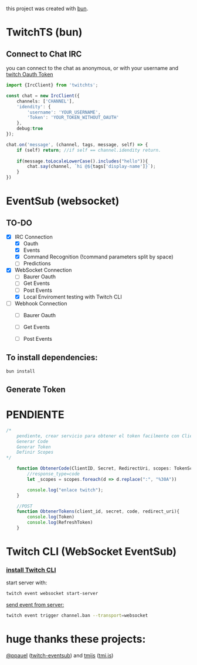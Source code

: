 this project was created with [bun](https://bun.sh).

# TwitchTS (bun)

## Connect to Chat IRC

you can connect to the chat as anonymous, or with your username and [twitch Oauth Token](https://dev.twitch.tv/docs/cli/token-command/#get-an-access-token) 


```ts
import {IrcClient} from 'twitchts';

const chat = new IrcClient({
    channels: ['CHANNEL'],
    'idendity': {
        'username': 'YOUR_USERNAME',
        'Token': 'YOUR_TOKEN_WITHOUT_OAUTH'
    },
    debug:true
});

chat.on('message', (channel, tags, message, self) => {
    if (self) return; //if self == channel.idendity return.
    
    if(message.toLocaleLowerCase().includes("hello")){
        chat.say(channel, `hi @${tags['display-name']}`);
    }
})
```


# EventSub (websocket)


## TO-DO

- [x] IRC Connection
    - [x] Oauth
    - [x] Events
    - [x] Command Recognition (!command parameters split by space)
    - [ ] Predictions

- [x] WebSocket Connection
    - [ ] Baurer Oauth
    - [ ] Get Events
    - [ ] Post Events
    - [X] Local Enviroment testing with Twitch CLI
    
- [ ] Webhook Connection
    - [ ] Baurer Oauth
    - [ ] Get Events
    - [ ] Post Events


## To install dependencies:
```bash
bun install
```

## Generate Token

# PENDIENTE
```ts
/*
    pendiente, crear servicio para obtener el token facilmente con ClientID y Secret.
    Generar Code
    Generar Token
    Definir Scopes
*/

    function ObtenerCode(ClientID, Secret, RedirectUri, scopes: TokenScopes[], ForceVerify:boolean){
        //response_type=code
        let _scopes = scopes.foreach(d => d.replace(":", "%30A"))

        console.log("enlace twitch");
    }

    //POST
    function ObtenerTokens(client_id, secret, code, redirect_uri){
        console.log(Token)
        console.log(RefreshToken)
    }
```
#

# Twitch CLI (WebSocket EventSub)
### [install Twitch CLI](https://dev.twitch.tv/docs/cli/)

start server with:

```bash
twitch event websocket start-server
```

[send event from server:](https://dev.twitch.tv/docs/cli/websocket-event-command/)
```bash
twitch event trigger channel.ban --transport=websocket
```


# huge thanks these projects:

[@ppauel](https://github.com/ppauel) ([twitch-eventsub](https://github.com/ppauel/twitch-eventsub)) and 
[tmijs](https://github.com/tmijs) ([tmi.js](https://github.com/tmijs/tmi.js))
